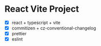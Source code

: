# React Vite Project

- [x] react + typescript + vite
- [x] commitizen + cz-conventional-changelog
- [x] prettier
- [x] eslint
